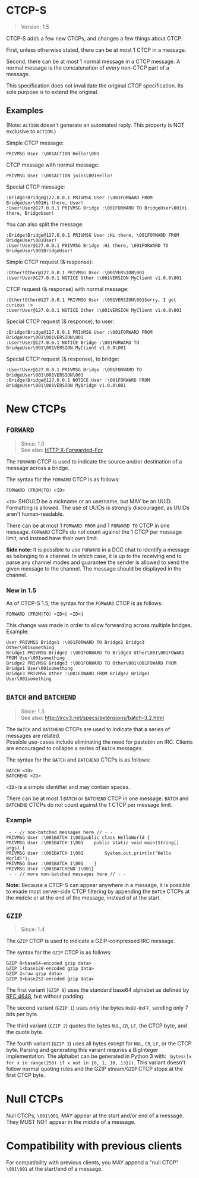 CTCP-S
======

> Version: 1.5

CTCP-S adds a few new CTCPs, and changes a few things about CTCP.

First, unless otherwise stated, there can be at most 1 CTCP in a message.

Second, there can be at most 1 normal message in a CTCP message. A normal message is the concatenation of every non-CTCP part of a message.

This specification does not invalidate the original CTCP specification. Its sole purpose is to extend the original.

Examples
--------

(Note: `ACTION` doesn't generate an automated reply. This property is NOT exclusive to `ACTION`.)

Simple CTCP message:

    PRIVMSG User :\001ACTION Hello!\001

CTCP message with normal message:

    PRIVMSG User :\001ACTION joins\001Hello!

Special CTCP message:

    :Bridge!Bridge@127.0.0.1 PRIVMSG User :\001FORWARD FROM BridgeUser\001Hi there, User!
    :User!User@127.0.0.1 PRIVMSG Bridge :\001FORWARD TO BridgeUser\001Hi there, BridgeUser!

You can also split the message:

    :Bridge!Bridge@127.0.0.1 PRIVMSG User :Hi there, \001FORWARD FROM BridgeUser\001User!
    :User!User@127.0.0.1 PRIVMSG Bridge :Hi there, \001FORWARD TO BridgeUser\001BridgeUser!

Simple CTCP request (& response):

    :Other!Other@127.0.0.1 PRIVMSG User :\001VERSION\001
    :User!User@127.0.0.1 NOTICE Other :\001VERSION MyClient v1.0.0\001

CTCP request (& response) with normal message:

    :Other!Other@127.0.0.1 PRIVMSG User :\001VERSION\001Sorry, I got curious :>
    :User!User@127.0.0.1 NOTICE Other :\001VERSION MyClient v1.0.0\001

Special CTCP request (& response), to user:

    :Bridge!Bridge@127.0.0.1 PRIVMSG User :\001FORWARD FROM BridgeUser\001\001VERSION\001
    :User!User@127.0.0.1 NOTICE Bridge :\001FORWARD TO BridgeUser\001\001VERSION MyClient v1.0.0\001

Special CTCP request (& response), to bridge:

    :User!User@127.0.0.1 PRIVMSG Bridge :\001FORWARD TO BridgeUser\001\001VERSION\001
    :Bridge!Bridge@127.0.0.1 NOTICE User :\001FORWARD FROM BridgeUser\001\001VERSION MyBridge v1.0.0\001

New CTCPs
=========

`FORWARD`
---------

> Since: 1.0  
> See also: [HTTP X-Forwarded-For](https://en.wikipedia.org/wiki/X-Forwarded-For)

The `FORWARD` CTCP is used to indicate the source and/or destination of a message across a bridge.

The syntax for the `FORWARD` CTCP is as follows:

    FORWARD (FROM|TO) <ID>

`<ID>` SHOULD be a nickname or an username, but MAY be an UUID. Formatting is allowed. The use of UUIDs is strongly discouraged, as UUIDs aren't human-readable.

There can be at most 1 `FORWARD FROM` and 1 `FORWARD TO` CTCP in one message. `FORWARD` CTCPs do not count against the 1 CTCP per message limit, and instead have their own limit.

**Side note:** It is possible to use `FORWARD` in a DCC chat to identify a message as belonging to a channel. In which case, it is up to the receiving end to parse any channel modes and guarantee the sender is allowed to send the given message to the channel. The message should be displayed in the channel.

### New in 1.5

As of CTCP-S 1.5, the syntax for the `FORWARD` CTCP is as follows:

    FORWARD (FROM|TO) <ID>[ <ID>]

This change was made in order to allow forwarding across multiple bridges. Example:

    User PRIVMSG Bridge1 :\001FORWARD TO Bridge2 Bridge3 Other\001something
    Bridge1 PRIVMSG Bridge2 :\001FORWARD TO Bridge3 Other\001\001FOWARD FROM User\001something
    Bridge2 PRIVMSG Bridge3 :\001FORWARD TO Other\001\001FOWARD FROM Bridge1 User\001something
    Bridge3 PRIVMSG Other :\001FOWARD FROM Bridge2 Bridge1 User\001something

`BATCH` and `BATCHEND`
----------------------

> Since: 1.3  
> See also: http://ircv3.net/specs/extensions/batch-3.2.html

The `BATCH` and `BATCHEND` CTCPs are used to indicate that a series of messages are related.  
Possible use-cases include eliminating the need for pastebin on IRC. Clients are encouraged to collapse a series of `BATCH` messages.

The syntax for the `BATCH` and `BATCHEND` CTCPs is as follows:

    BATCH <ID>
    BATCHEND <ID>

`<ID>` is a simple identifier and may contain spaces.

There can be at most 1 `BATCH` or `BATCHEND` CTCP in one message. `BATCH` and `BATCHEND` CTCPs do not count against the 1 CTCP per message limit.

### Example

     - - // non-batched messages here // - - 
    PRIVMSG User :\001BATCH 1\001public class HelloWorld {
    PRIVMSG User :\001BATCH 1\001    public static void main(String[] args) {
    PRIVMSG User :\001BATCH 1\001        System.out.println("Hello World!");
    PRIVMSG User :\001BATCH 1\001    }
    PRIVMSG User :\001BATCHEND 1\001}
     - - // more non-batched messages here // - - 

**Note:** Because a CTCP-S can appear anywhere in a message, it is possible to evade most server-side CTCP filtering by appending the `BATCH` CTCPs at the middle or at the end of the message, instead of at the start.

`GZIP`
------

> Since: 1.4

The `GZIP` CTCP is used to indicate a GZIP-compressed IRC message.

The syntax for the `GZIP` CTCP is as follows:

    GZIP 0<base64-encoded gzip data>
    GZIP 1<base128-encoded gzip data>
    GZIP 2<raw gzip data>
    GZIP 3<base252-encoded gzip data>

The first variant (`GZIP 0`) uses the standard base64 alphabet as defined by [RFC 4648](https://tools.ietf.org/html/rfc4648), but without padding.

The second variant (`GZIP 1`) uses only the bytes `0x80-0xFF`, sending only 7 bits per byte.

The third variant (`GZIP 2`) quotes the bytes `NUL`, `CR`, `LF`, the CTCP byte, and the quote byte.

The fourth variant (`GZIP 3`) uses all bytes except for `NUL`, `CR`, `LF`, or the CTCP byte. Parsing and generating this variant requries a BigInteger implementation. The alphabet can be generated in Python 3 with: ` bytes([x for x in range(256) if x not in {0, 1, 10, 13}])`. This variant doesn't follow normal quoting rules and the GZIP stream/`GZIP` CTCP stops at the first CTCP byte.

Null CTCPs
==========

Null CTCPs, `\001\001`, MAY appear at the start and/or end of a message. They MUST NOT appear in the middle of a message.

Compatibility with previous clients
===================================

For compatibility with previous clients, you MAY append a "null CTCP" `\001\001` at the start/end of a message.
